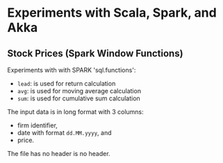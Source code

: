 # Experiments with Scala, Spark, and Akka

## Stock Prices (Spark Window Functions)

Experiments with with SPARK 'sql.functions':

- `lead`: is used for return calculation
- `avg`: is used for moving average calculation
- `sum`: is used for cumulative sum calculation

The input data is in long format with 3 columns:

- firm identifier,
- date with format `dd.MM.yyyy`, and
- price.

The file has no header is no header.
